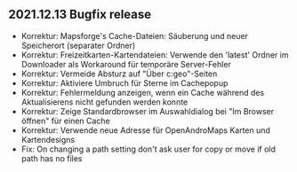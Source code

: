## 2021.12.13 Bugfix release

- Korrektur: Mapsforge's Cache-Dateien: Säuberung und neuer Speicherort (separater Ordner)
- Korrektur: Freizeitkarten-Kartendateien: Verwende den 'latest' Ordner im Downloader als Workaround für temporäre Server-Fehler
- Korrektur: Vermeide Absturz auf "Über c:geo"-Seiten
- Korrektur: Aktiviere Umbruch für Sterne im Cachepopup
- Korrektur: Fehlermeldung anzeigen, wenn ein Cache während des Aktualisierens nicht gefunden werden konnte
- Korrektur: Zeige Standardbrowser im Auswahldialog bei "Im Browser öffnen" für einen Cache
- Korrektur: Verwende neue Adresse für OpenAndroMaps Karten und Kartendesigns
- Fix: On changing a path setting don't ask user for copy or move if old path has no files
